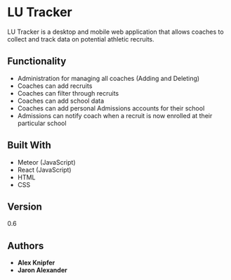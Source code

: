 # LU Tracker

LU Tracker is a desktop and mobile web application that allows coaches to collect
and track data on potential athletic recruits.

## Functionality

* Administration for managing all coaches (Adding and Deleting)
* Coaches can add recruits
* Coaches can filter through recruits
* Coaches can add school data
* Coaches can add personal Admissions accounts for their school
* Admissions can notify coach when a recruit is now enrolled at their particular school

## Built With

* Meteor (JavaScript)
* React (JavaScript)
* HTML
* CSS

## Version

0.6

## Authors

* **Alex Knipfer**
* **Jaron Alexander**
